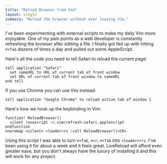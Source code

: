 ```yaml
---
title: "Reload Browser from Vim"
layout: single
summary: "Reload the browser without ever leaving Vim."
---
```


I've been experimenting with external scripts to make my daily Vim more enjoyable. One of my pain points as a web developer is constantly refreshing the browser after editing a file. I finally got fed up with hitting `⌘+Tab` dozens of times a day and pulled out some AppleScript.

Here's all the code you need to tell Safari to reload the current page:

```applescript
tell application "Safari"
  set sameURL to URL of current tab of front window
  set URL of current tab of front window to sameURL
end tell
```

If you use Chrome you can use this instead:

```applescript
tell application "Google Chrome" to reload active tab of window 1
```

Here's how we hook up the keybinding in Vim:

```vimscript
function! ReloadBrowser()
  silent !osascript ~/.vim/refresh-safari.applescript
endfunction
nnoremap <silent> <leader>rs :call ReloadBrowser()<CR>
```

Using this script I was able to turn `⌘+Tab`, `⌘+r`, `⌘+Tab` into `<leader>+rs`. I've been using it for about a week and it feels great. LiveReload will afford even greater ease, but you don't always have the luxury of installing it and this will work for any project.
